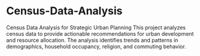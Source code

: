 # Census-Data-Analysis
Census Data Analysis for Strategic Urban Planning This project analyzes census data to provide actionable recommendations for urban development and resource allocation. The analysis identifies trends and patterns in demographics, household occupancy, religion, and commuting behavior.
